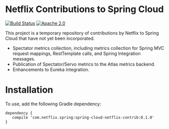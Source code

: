 # Netflix Contributions to Spring Cloud

[![Build Status](https://travis-ci.org/netflix-spring-one/spring-cloud-netflix-contrib.svg?branch=master)](https://travis-ci.org/netflix-spring-one/spring-cloud-netflix-contrib)
[![Apache 2.0](https://img.shields.io/github/license/nebula-plugins/gradle-rxjava-project-plugin.svg)](http://www.apache.org/licenses/LICENSE-2.0)

This project is a temporary repository of contributions by Netflix to Spring Cloud that have not yet been incorporated.

* Spectator metrics collection, including metrics collection for Spring MVC request mappings, RestTemplate calls, and Spring Integration messages.
* Publication of Spectator/Servo metrics to the Atlas metrics backend.
* Enhancements to Eureka integration.

# Installation

To use, add the following Gradle dependency:

```
dependency {
   compile 'com.netflix.spring:spring-cloud-netflix-contrib:0.1.0'
}
```
